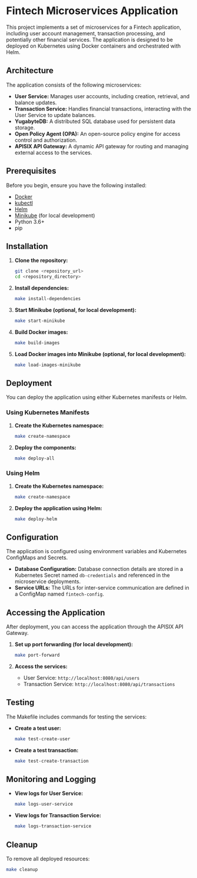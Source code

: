 # Fintech Microservices Application

This project implements a set of microservices for a Fintech application, including user account management, transaction processing, and potentially other financial services. The application is designed to be deployed on Kubernetes using Docker containers and orchestrated with Helm.

## Architecture

The application consists of the following microservices:

-   **User Service:** Manages user accounts, including creation, retrieval, and balance updates.
-   **Transaction Service:** Handles financial transactions, interacting with the User Service to update balances.
-   **YugabyteDB:** A distributed SQL database used for persistent data storage.
-   **Open Policy Agent (OPA):** An open-source policy engine for access control and authorization.
-   **APISIX API Gateway:** A dynamic API gateway for routing and managing external access to the services.

## Prerequisites

Before you begin, ensure you have the following installed:

-   [Docker](https://www.docker.com/)
-   [kubectl](https://kubernetes.io/docs/tasks/tools/)
-   [Helm](https://helm.sh/docs/)
-   [Minikube](https://minikube.sigs.k8s.io/docs/) (for local development)
-   Python 3.6+
-   pip

## Installation

1.  **Clone the repository:**

    ```bash
    git clone <repository_url>
    cd <repository_directory>
    ```

2.  **Install dependencies:**

    ```bash
    make install-dependencies
    ```

3.  **Start Minikube (optional, for local development):**

    ```bash
    make start-minikube
    ```

4.  **Build Docker images:**

    ```bash
    make build-images
    ```

5.  **Load Docker images into Minikube (optional, for local development):**

    ```bash
    make load-images-minikube
    ```

## Deployment

You can deploy the application using either Kubernetes manifests or Helm.

### Using Kubernetes Manifests

1.  **Create the Kubernetes namespace:**

    ```bash
    make create-namespace
    ```

2.  **Deploy the components:**

    ```bash
    make deploy-all
    ```

### Using Helm

1.  **Create the Kubernetes namespace:**

    ```bash
    make create-namespace
    ```

2.  **Deploy the application using Helm:**

    ```bash
    make deploy-helm
    ```

## Configuration

The application is configured using environment variables and Kubernetes ConfigMaps and Secrets.

-   **Database Configuration:** Database connection details are stored in a Kubernetes Secret named `db-credentials` and referenced in the microservice deployments.
-   **Service URLs:** The URLs for inter-service communication are defined in a ConfigMap named `fintech-config`.

## Accessing the Application

After deployment, you can access the application through the APISIX API Gateway.

1.  **Set up port forwarding (for local development):**

    ```bash
    make port-forward
    ```

2.  **Access the services:**

    -   User Service: `http://localhost:8080/api/users`
    -   Transaction Service: `http://localhost:8080/api/transactions`

## Testing

The Makefile includes commands for testing the services:

-   **Create a test user:**

    ```bash
    make test-create-user
    ```

-   **Create a test transaction:**

    ```bash
    make test-create-transaction
    ```

## Monitoring and Logging

-   **View logs for User Service:**

    ```bash
    make logs-user-service
    ```

-   **View logs for Transaction Service:**

    ```bash
    make logs-transaction-service
    ```

## Cleanup

To remove all deployed resources:

```bash
make cleanup